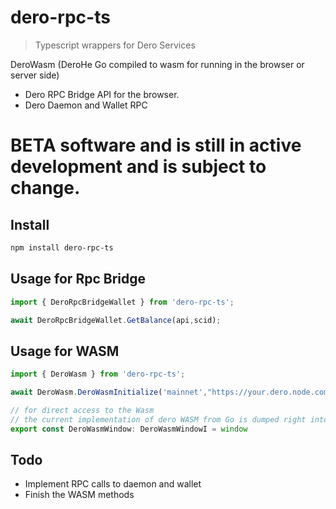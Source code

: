 # dero-rpc-ts
> Typescript wrappers for Dero Services

DeroWasm (DeroHe Go compiled to wasm for running in the browser or server side)
* Dero RPC Bridge API for the browser.
* Dero Daemon and Wallet RPC

# BETA software and is still in active development and is subject to change.

## Install

```bash
npm install dero-rpc-ts
```

## Usage for Rpc Bridge
```ts
import { DeroRpcBridgeWallet } from 'dero-rpc-ts';

await DeroRpcBridgeWallet.GetBalance(api,scid);

```


## Usage for WASM
```ts
import { DeroWasm } from 'dero-rpc-ts';

await DeroWasm.DeroWasmInitialize('mainnet',"https://your.dero.node.com");

// for direct access to the Wasm
// the current implementation of dero WASM from Go is dumped right into the window so we wrap it like this to make it easily usable
export const DeroWasmWindow: DeroWasmWindowI = window


```

## Todo
* Implement RPC calls to daemon and wallet
* Finish the WASM methods

